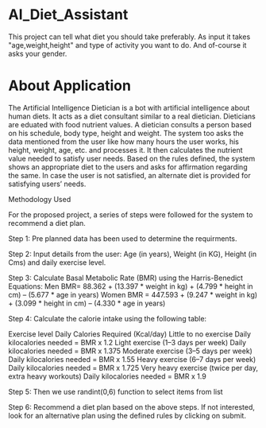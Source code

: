 # AI_Diet_Assistant
This project can tell what diet you should take preferably. As input it takes "age,weight,height" and type of activity you want to do. And of-course it asks your gender.
# About Application

The Artificial Intelligence Dietician is a bot with artificial intelligence about human diets. It acts as a diet consultant similar to a real dietician. Dieticians are eduated with food nutrient values. A dietician consults a person based on his schedule, body type, height and weight. The system too asks the data mentioned from the user like how many hours the user works, his height, weight, age, etc. and processes it. It then calculates the nutrient value needed to satisfy user needs. Based on the rules defined, the system shows an appropriate diet to the users and asks for affirmation regarding the same. In case the user is not satisfied, an alternate diet is provided for satisfying users’ needs.

Methodology Used

For the proposed project, a series of steps were followed for the system to recommend a diet plan.

Step 1: Pre planned data has been used to determine the requirments.

Step 2: Input details from the user: Age (in years), Weight (in KG), Height (in Cms) and daily exercise level.

Step 3: Calculate Basal Metabolic Rate (BMR) using the Harris-Benedict Equations: Men BMR= 88.362 + (13.397 * weight in kg) + (4.799 * height in cm) – (5.677 * age in years) Women BMR = 447.593 + (9.247 * weight in kg) + (3.099 * height in cm) – (4.330 * age in years)

Step 4: Calculate the calorie intake using the following table:

Exercise level Daily Calories Required (Kcal/day) Little to no exercise Daily kilocalories needed = BMR x 1.2 Light exercise (1–3 days per week) Daily kilocalories needed = BMR x 1.375 Moderate exercise (3–5 days per week) Daily kilocalories needed = BMR x 1.55 Heavy exercise (6–7 days per week) Daily kilocalories needed = BMR x 1.725 Very heavy exercise (twice per day, extra heavy workouts) Daily kilocalories needed = BMR x 1.9

Step 5: Then we use randint(0,6) function to select items from list

Step 6: Recommend a diet plan based on the above steps. If not interested, look for an alternative plan using the defined rules by clicking on submit.
